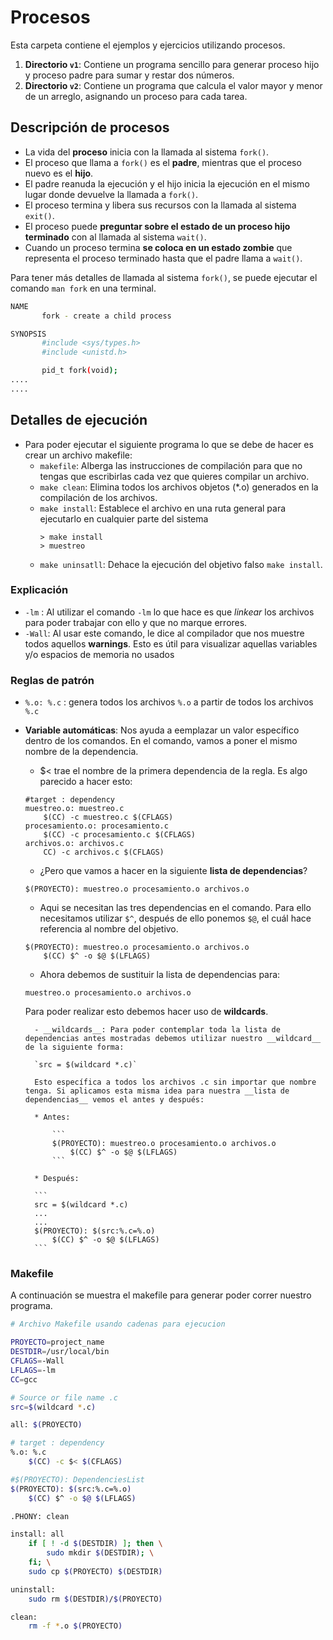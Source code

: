 # Procesos

Esta carpeta contiene el ejemplos y ejercicios utilizando procesos.

1. __Directorio `v1`__: Contiene un programa sencillo para generar proceso hijo y proceso padre para sumar y restar dos números. 
2. __Directorio `v2`__: Contiene un programa que calcula el valor mayor y menor de un arreglo, asignando un proceso para cada tarea.

## Descripción de procesos


- La vida del __proceso__ inicia con la llamada al sistema `fork()`.
- El proceso que llama a `fork()` es el __padre__, mientras que el proceso nuevo es el __hijo__.
- El padre reanuda la ejecución y el hijo inicia la ejecución en el mismo lugar donde devuelve la llamada a `fork()`.
- El proceso termina y libera sus recursos con la llamada al sistema `exit()`.
- El proceso puede __preguntar sobre el estado de un proceso hijo terminado__ con al llamada al sistema `wait()`.
- Cuando un proceso termina __se coloca en un estado zombie__ que representa el proceso terminado hasta que el padre llama a `wait()`.

Para tener más detalles de llamada al sistema `fork()`, se puede ejecutar el comando `man fork` en una terminal.

```bash
NAME
       fork - create a child process

SYNOPSIS
       #include <sys/types.h>
       #include <unistd.h>

       pid_t fork(void);
....
....
```

## Detalles de ejecución

* Para poder ejecutar el siguiente programa lo que se debe de hacer es crear un archivo makefile:
	- `makefile`: Alberga las instrucciones de compilación para que no tengas que escribirlas cada vez que quieres compilar un archivo.
	- `make clean`: Elimina todos los archivos objetos (\*.o) generados en la compilación de los archivos.
	- `make install`: Establece el archivo en una ruta general para ejecutarlo en cualquier parte del sistema
		```
		> make install
		> muestreo
		```
	- `make uninsatll`: Dehace la ejecución del objetivo falso `make install`.

### Explicación
* `-lm` : Al utilizar el comando `-lm` lo que hace es que _linkear_ los archivos para poder trabajar con ello y que no marque errores.
* `-Wall`: Al usar este comando, le dice al compilador que nos muestre todos aquellos __warnings__. Esto es útil para visualizar aquellas variables y/o espacios de memoria no usados

### Reglas de patrón
* `%.o: %.c` : genera todos los archivos `%.o` a partir de todos los archivos `%.c`

* __Variable automáticas__: Nos ayuda a eemplazar un valor específico dentro de los comandos. En el comando, vamos a poner el mismo nombre de la dependencia.

	* $< trae el nombre de la primera dependencia de la regla. Es algo parecido a hacer esto:

	```
	#target : dependency
	muestreo.o: muestreo.c
		$(CC) -c muestreo.c $(CFLAGS)
	procesamiento.o: procesamiento.c
		$(CC) -c procesamiento.c $(CFLAGS)
	archivos.o: archivos.c
		CC) -c archivos.c $(CFLAGS)
	```

	* ¿Pero que vamos a hacer en la siguiente __lista de dependencias__?

	``` $(PROYECTO): muestreo.o procesamiento.o archivos.o ```

	* Aqui se necesitan las tres dependencias en el comando. Para ello necesitamos utilizar `$^`, después de ello ponemos `$@`, el cuál hace referencia al nombre del objetivo.

	```
	$(PROYECTO): muestreo.o procesamiento.o archivos.o
		$(CC) $^ -o $@ $(LFLAGS)
	```

	* Ahora debemos de sustituir la lista de dependencias para: 

	``` muestreo.o procesamiento.o archivos.o ```

	Para poder realizar esto debemos hacer uso de __wildcards__.

		- __wildcards__: Para poder contemplar toda la lista de dependencias antes mostradas debemos utilizar nuestro __wildcard__ de la siguiente forma:

		`src = $(wildcard *.c)`

		Esto específica a todos los archivos .c sin importar que nombre tenga. Si aplicamos esta misma idea para nuestra __lista de dependencias__ vemos el antes y después:

		* Antes:

			``` 
			$(PROYECTO): muestreo.o procesamiento.o archivos.o
				$(CC) $^ -o $@ $(LFLAGS)
			```

		* Después:

		```
		src = $(wildcard *.c)
		...
		...
		$(PROYECTO): $(src:%.c=%.o)
			$(CC) $^ -o $@ $(LFLAGS)
		```

### Makefile
A continuación se muestra el makefile para generar poder correr nuestro programa.

```sh
# Archivo Makefile usando cadenas para ejecucion

PROYECTO=project_name
DESTDIR=/usr/local/bin
CFLAGS=-Wall
LFLAGS=-lm
CC=gcc

# Source or file name .c
src=$(wildcard *.c)

all: $(PROYECTO)

# target : dependency
%.o: %.c
	$(CC) -c $< $(CFLAGS)

#$(PROYECTO): DependenciesList
$(PROYECTO): $(src:%.c=%.o)
	$(CC) $^ -o $@ $(LFLAGS)

.PHONY: clean

install: all
	if [ ! -d $(DESTDIR) ]; then \
		sudo mkdir $(DESTDIR); \
	fi; \
	sudo cp $(PROYECTO) $(DESTDIR)

uninstall:
	sudo rm $(DESTDIR)/$(PROYECTO)

clean:
	rm -f *.o $(PROYECTO)
```